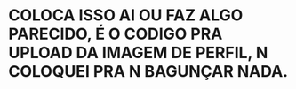 # COLOCA ISSO AI OU FAZ ALGO PARECIDO, É O CODIGO PRA UPLOAD DA IMAGEM DE PERFIL, N COLOQUEI PRA N BAGUNÇAR NADA.

<!-- const express = require('express');
const multer = require('multer');
const path = require('path');
const app = express();

app.use(express.static('public'));
app.use('/uploads', express.static('uploads'));

const storage = multer.diskStorage({
  destination: 'uploads/',
  filename: (req, file, cb) => {
    cb(null, 'profile.png');
  }
});
const upload = multer({ storage });

// Rota de upload
app.post('/upload', upload.single('profileImage'), (req, res) => {
  res.json({ imageUrl: `/uploads/${req.file.filename}` });
});

const PORT = process.env.PORT || 3000;

app.listen(PORT, () => {
  console.log(`Server is running on port ${PORT}`);
}); -->

